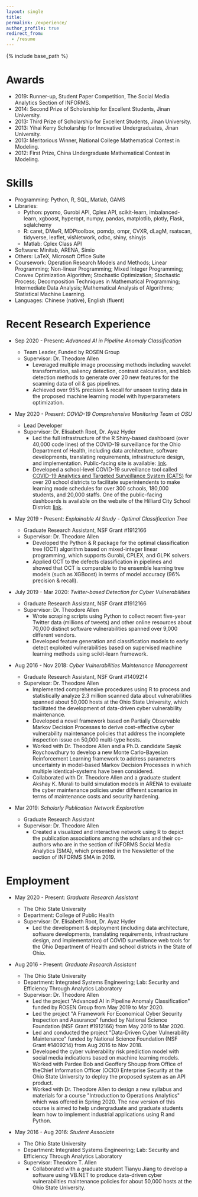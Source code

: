 ```yaml
---
layout: single
title: 
permalink: /experience/
author_profile: true
redirect_from:
  - /resume
---
```


{% include base_path %}

Awards
======
* 2019: Runner-up, Student Paper Competition, The Social Media Analytics Section of INFORMS.
* 2014: Second Prize of Scholarship for Excellent Students, Jinan University.
* 2013: Third Prize of Scholarship for Excellent Students, Jinan University.
* 2013: Yihai Kerry Scholarship for Innovative Undergraduates, Jinan University.
* 2013: Meritorious Winner, National College Mathematical Contest in Modeling.
* 2012: First Prize, China Undergraduate Mathematical Contest in Modeling.

Skills
======
* Programming: Python, R, SQL, Matlab, GAMS
* Libraries: 
    * Python: pyomo, Gurobi API, Cplex API, scikit-learn, imbalanced-learn, xgboost, hyperopt, numpy, pandas, matplotlib, plotly, Flask, sqlalchemy
  * R: caret, DMwR, MDPtoolbox, pomdp, ompr, CVXR, dLagM, rsatscan, tidyverse, leaflet, visNetwork, odbc, shiny, shinyjs
  * Matlab: Cplex Class API
* Software: Minitab, ARENA, Simio
* Others: LaTeX, Microsoft Office Suite
* Coursework: Operation Research Models and Methods; Linear Programming; Non-linear Programming; Mixed Integer Programming; Convex Optimization Algorithm; Stochastic Optimization; Stochastic Process; Decomposition Techniques in Mathematical Programming; Intermediate Data Analysis; Mathematical Analysis of Algorithms; Statistical Machine Learning.
* Languages: Chinese (native), English (fluent)

Recent Research Experience
======
* Sep 2020 - Present: _Advanced AI in Pipeline Anomaly Classification_ 
  * Team Leader, Funded by ROSEN Group
  * Supervisor: Dr. Theodore Allen
    * Leveraged multiple image processing methods including wavelet transformation, saliency detection, contrast calculation, and blob detection methods to generate over 20 new features for the scanning data of oil & gas pipelines.
    * Achieved over 95% precision & recall for unseen testing data in the proposed machine learning model with hyperparameters optimization.

* May 2020 - Present: _COVID-19 Comprehensive Monitoring Team at OSU_ 
  * Lead Developer
  * Supervisor: Dr. Elisabeth Root, Dr. Ayaz Hyder
    * Led the full infrastructure of the R Shiny-based dashboard (over 40,000 code lines) of the COVID-19 surveillance for the Ohio Department of Health, including data architecture, software developments, translating requirements, infrastructure design, and implementation. Public-facing site is available: [link]({https://enhaoliu.shinyapps.io/covid-surveillance/).
    * Developed a school-level COVID-19 surveillance tool called [COVID-19 Analytics and Targeted Surveillance System (CATS)](https://news.osu.edu/ohio-state-experts-create-covid-19-surveillance-tool-for-schools/) for over 20 school districts to facilitate superintendents to make learning mode schedules for over 300 schools, 180,000 students, and 20,000 staffs. One of the public-facing dashboards is available on the website of the Hilliard City School District: [link](https://www.hilliardschools.org/20-21/covid-19-dashboard/).


* May 2019 - Present: _Explainable AI Study - Optimal Classification Tree_ 
  * Graduate Research Assistant, NSF Grant #1912166
  * Supervisor: Dr. Theodore Allen
    * Developed the Python & R package for the optimal classification tree (OCT) algorithm based on mixed-integer linear programming, which supports Gurobi, CPLEX, and GLPK solvers.
    * Applied OCT to the defects classification in pipelines and showed that OCT is comparable to the ensemble learning tree models (such as XGBoost) in terms of model accuracy (96% precision & recall). 
    

* July 2019 - Mar 2020: _Twitter-based Detection for Cyber Vulnerabilities_ 
  * Graduate Research Assistant, NSF Grant #1912166
  * Supervisor: Dr. Theodore Allen
    * Wrote scraping scripts using Python to collect recent five-year Twitter data (millions of tweets) and other online resources about 70,000 distinct software vulnerabilities spanned over 9,000 different vendors.
    * Developed feature generation and classification models to early detect exploited vulnerabilities based on supervised machine learning methods using scikit-learn framework.


    
* Aug 2016 - Nov 2018: _Cyber Vulnerabilities Maintenance Management_ 
  * Graduate Research Assistant, NSF Grant #1409214
  * Supervisor: Dr. Theodore Allen
    * Implemented comprehensive procedures using R to process and statistically analyze 2.3 million scanned data about vulnerabilities spanned about 50,000 hosts at the Ohio State University, which facilitated the development of data-driven cyber vulnerability maintenance. 
    * Developed a novel framework based on Partially Observable Markov Decision Processes to derive cost-effective cyber vulnerability maintenance policies that address the incomplete inspection issue on 50,000 multi-type hosts.
    * Worked with Dr. Theodore Allen and a Ph.D. candidate Sayak Roychowdhury to develop a new Monte Carlo-Bayesian Reinforcement Learning framework to address parameters uncertainty in model-based Markov Decision Processes in which multiple identical-systems have been considered.
    * Collaborated with Dr. Theodore Allen and a graduate student Akshay K. Murali to build simulation models in ARENA to evaluate the cyber maintenance policies under different scenarios in terms of maintenance costs and security hardening.
    
    
* Mar 2019: _Scholarly Publication Network Exploration_
  * Graduate Research Assistant
  * Supervisor: Dr. Theodore Allen
    * Created a visualized and interactive network using R to depict the publication associations among the scholars and their co-authors who are in the section of INFORMS Social Media Analytics (SMA), which presented in the Newsletter of the section of INFORMS SMA in 2019.
    
        
Employment
======
* May 2020 - Present: _Graduate Research Assistant_
  * The Ohio State University
  * Department: College of Public Health
  * Supervisor: Dr. Elisabeth Root, Dr. Ayaz Hyder
    * Led the development & deployment (including data architecture, software developments, translating requirements, infrastructure design, and implementation) of COVID surveillance web tools for the Ohio Department of Health and school districts in the State of Ohio.


* Aug 2016 - Present: _Graduate Research Assistant_
  * The Ohio State University
  * Department: Integrated Systems Engineering; Lab: Security and Efficiency Through Analytics Laboratory
  * Supervisor: Dr. Theodore Allen
    * Led the project "Advanced AI in Pipeline Anomaly Classification" funded by ROSEN Group from May 2019 to Mar 2020.
    * Led the project "A Framework For Economical Cyber Security Inspection and Assurance" funded by National Science Foundation (NSF Grant #1912166) from May 2019 to Mar 2020.
    * Led and conducted the project "Data-Driven Cyber Vulnerability Maintenance" funded by National Science Foundation (NSF Grant #1409214) from Aug 2016 to Nov 2018.
    * Developed the cyber vulnerability risk prediction model with social media indications based on machine learning models. Worked with Pardee Bob and Geoffery Shoupp from Office of theChief Information Officer (OCIO) Enterprise Security at the Ohio State University to deploy the proposed system as an API product.
    * Worked with Dr. Theodore Allen to design a new syllabus and materials for a course "Introduction to Operations Analytics" which was offered in Spring 2020. The new version of this course is aimed to help undergraduate and graduate students learn how to implement industrial applications using R and Python.

* May 2016 - Aug 2016: _Student Associate_
  * The Ohio State University
  * Department: Integrated Systems Engineering; Lab: Security and Efficiency Through Analytics Laboratory
  * Supervisor: Theodore T. Allen
    * Collaborated with a graduate student Tianyu Jiang to develop a software using VB.NET to produce data-driven cyber vulnerabilities maintenance policies for about 50,000 hosts at the Ohio State University.
  

